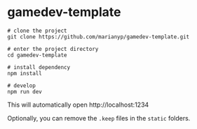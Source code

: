 # gamedev-template

```console
# clone the project
git clone https://github.com/marianyp/gamedev-template.git

# enter the project directory
cd gamedev-template

# install dependency
npm install

# develop
npm run dev
```

This will automatically open http://localhost:1234

Optionally, you can remove the `.keep` files in the `static` folders.
